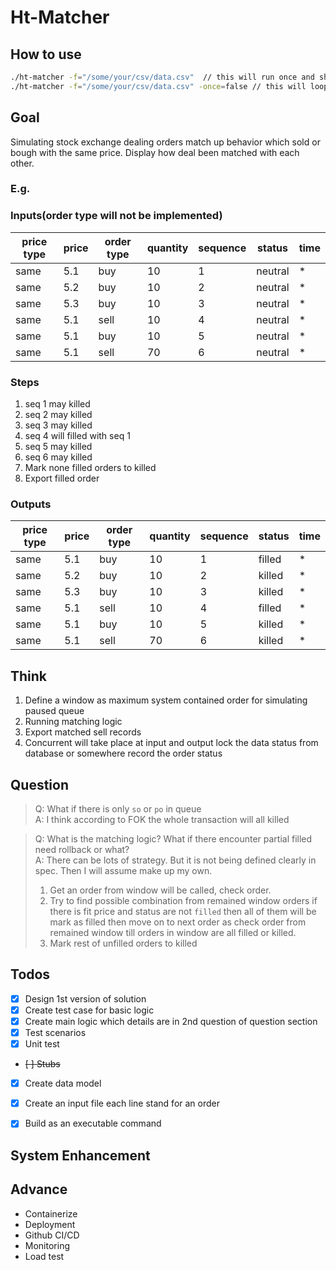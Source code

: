 Ht-Matcher
===

How to use
---
```bash
./ht-matcher -f="/some/your/csv/data.csv"  // this will run once and show the result on console
./ht-matcher -f="/some/your/csv/data.csv" -once=false // this will looping and listening file where you assigned
```

Goal
---

Simulating stock exchange dealing orders match up behavior which sold or bough with the 
same price. Display how deal been matched with each other.

### E.g.

### Inputs(order type will not be implemented)

| price type | price | order type | quantity | sequence  | status | time |
|------------|---|--------|----------|------------|-------|---|
| same       |5.1|buy|10|1|neutral|*|
| same       |5.2|buy|10|2|neutral|*|
| same       |5.3|buy|10|3|neutral|*|
| same       |5.1|sell|10|4|neutral|*|
| same       |5.1|buy|10|5|neutral|*|
| same       |5.1|sell|70|6|neutral|*|

### Steps

1. seq 1 may killed
2. seq 2 may killed
3. seq 3 may killed
4. seq 4 will filled with seq 1
5. seq 5 may killed
6. seq 6 may killed
7. Mark none filled orders to killed
8. Export filled order


### Outputs
| price type | price | order type | quantity | sequence  | status  | time |
|------------|---|--------|----------|------------|---------|---|
| same       |5.1|buy|10|1| filled  |*|
| same       |5.2|buy|10|2| killed |*|
| same       |5.3|buy|10|3| killed |*|
| same       |5.1|sell|10|4| filled |*|
| same       |5.1|buy|10|5| killed |*|
| same       |5.1|sell|70|6| killed |*|

Think
---

1. Define a window as maximum system contained order for simulating paused queue
2. Running matching logic
3. Export matched sell records
4. Concurrent will take place at input and output lock the data status from database or somewhere record the order
status


Question
---

> Q: What if there is only `so` or `po` in queue
> <br />
> A: I think according to FOK the whole transaction will all killed
   
> Q: What is the matching logic? What if there encounter partial filled need rollback or what?
> <br />
> A: There can be lots of strategy. But it is not being defined clearly in spec. Then I will assume make up my own. <br/>
> 1. Get an order from window will be called, check order. <br/>
> 2. Try to find possible combination from remained window orders if there is fit price and status are not `filled` then
> all of them will be mark as filled then move on to next order as check order from remained window till orders in 
> window are all filled or killed. <br />
> 3. Mark rest of unfilled orders to killed


Todos
---

- [x] Design 1st version of solution
- [x] Create test case for basic logic
- [x] Create main logic which details are in 2nd question of question section
- [x] Test scenarios
- [x] Unit test
- ~~[ ] Stubs~~
- [x] Create data model
- [x] Create an input file each line stand for an order
- [x] Build as an executable command


System Enhancement
---


Advance
---
- Containerize
- Deployment
- Github CI/CD
- Monitoring
- Load test